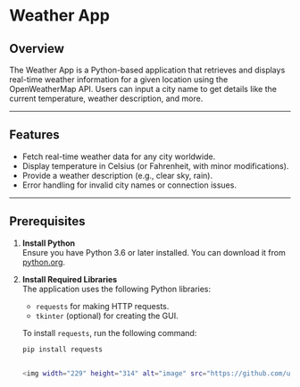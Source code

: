 # Weather App

## Overview
The Weather App is a Python-based application that retrieves and displays real-time weather information for a given location using the OpenWeatherMap API. Users can input a city name to get details like the current temperature, weather description, and more.

---

## Features
- Fetch real-time weather data for any city worldwide.
- Display temperature in Celsius (or Fahrenheit, with minor modifications).
- Provide a weather description (e.g., clear sky, rain).
- Error handling for invalid city names or connection issues.

---

## Prerequisites

1. **Install Python**  
   Ensure you have Python 3.6 or later installed. You can download it from [python.org](https://www.python.org/).

2. **Install Required Libraries**  
   The application uses the following Python libraries:
   - `requests` for making HTTP requests.
   - `tkinter` (optional) for creating the GUI.

   To install `requests`, run the following command:
   ```bash
   pip install requests


   <img width="229" height="314" alt="image" src="https://github.com/user-attachments/assets/90a68ea8-17aa-44fa-8e41-9bbede924ebb" />
